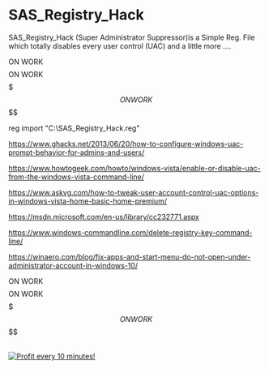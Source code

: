 # SAS_Registry_Hack
SAS_Registry_Hack (Super Administrator Suppressor)is a Simple Reg. File 
</br>
which totally disables every user control (UAC) and a little more ....

  $$$$$$$$ ON WORK $$$$$$$$$$$$$$$$$$$$$$$$$$$$$$$$$$$$$$$$ ON WORK $$$$$$$$$$$$$$$$$$$$$$$$$$$$$$$$$$$$$$$$$$$ ON WORK $$$$$$$$

reg import "C:\SAS_Registry_Hack.reg"

https://www.ghacks.net/2013/06/20/how-to-configure-windows-uac-prompt-behavior-for-admins-and-users/

https://www.howtogeek.com/howto/windows-vista/enable-or-disable-uac-from-the-windows-vista-command-line/

https://www.askvg.com/how-to-tweak-user-account-control-uac-options-in-windows-vista-home-basic-home-premium/

https://msdn.microsoft.com/en-us/library/cc232771.aspx

https://www.windows-commandline.com/delete-registry-key-command-line/


https://winaero.com/blog/fix-apps-and-start-menu-do-not-open-under-administrator-account-in-windows-10/


  $$$$$$$$ ON WORK $$$$$$$$$$$$$$$$$$$$$$$$$$$$$$$$$$$$$$$$ ON WORK $$$$$$$$$$$$$$$$$$$$$$$$$$$$$$$$$$$$$$$$$$$ ON WORK $$$$$$$$



</BR>

<a href="https://golden-farm.biz/?r=1673249" target="_blank">
<img src="https://golden-farm.biz/images/promo/en/728x90.gif"
alt="Profit every 10 minutes!"></a>

